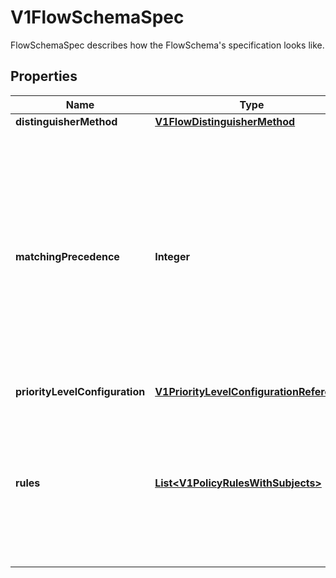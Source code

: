 

# V1FlowSchemaSpec

FlowSchemaSpec describes how the FlowSchema's specification looks like.

## Properties

| Name | Type | Description | Notes |
|------------ | ------------- | ------------- | -------------|
|**distinguisherMethod** | [**V1FlowDistinguisherMethod**](V1FlowDistinguisherMethod.md) |  |  [optional] |
|**matchingPrecedence** | **Integer** | &#x60;matchingPrecedence&#x60; is used to choose among the FlowSchemas that match a given request. The chosen FlowSchema is among those with the numerically lowest (which we take to be logically highest) MatchingPrecedence.  Each MatchingPrecedence value must be ranged in [1,10000]. Note that if the precedence is not specified, it will be set to 1000 as default. |  [optional] |
|**priorityLevelConfiguration** | [**V1PriorityLevelConfigurationReference**](V1PriorityLevelConfigurationReference.md) |  |  |
|**rules** | [**List&lt;V1PolicyRulesWithSubjects&gt;**](V1PolicyRulesWithSubjects.md) | &#x60;rules&#x60; describes which requests will match this flow schema. This FlowSchema matches a request if and only if at least one member of rules matches the request. if it is an empty slice, there will be no requests matching the FlowSchema. |  [optional] |



